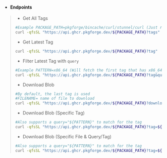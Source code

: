 - #### Endpoints
> - Get All Tags
> ```bash
> #Example PACKAGE_PATH=pkgforge/bincache/curl/stunnel/curl (Just remove ghcr.io, and don't use tags)
> curl -qfsSL "https://api.ghcr.pkgforge.dev/${PACKAGE_PATH}?tags"
> ```
> 
> - Get Latest Tag
> ```bash
> curl -qfsSL "https://api.ghcr.pkgforge.dev/${PACKAGE_PATH}?tag"
> ```
> 
> - Filter Latest Tag with `query`
> ```bash
> #Example PATTERN=x86_64 (Will fetch the first tag that has x86_64 in it's name)
> curl -qfsSL "https://api.ghcr.pkgforge.dev/${PACKAGE_PATH}?tag&query=${PATTERN}"
> ```
>
> - Download Blob
> ```bash
> #By default, the last tag is used
> #FILENAME= name of file to download
> curl -qfsSL "https://api.ghcr.pkgforge.dev/${PACKAGE_PATH}?download=${FILENAME}"
> ```
>
> - Download Blob (Specific Tag)
> ```bash
> #Also supports a query="${PATTERN}" to match for the tag
> curl -qfsSL "https://api.ghcr.pkgforge.dev/${PACKAGE_PATH}?tag=${TAG}&download=${FILENAME}"
> ```
>
> - Download Blob (Specific File & Query/Tag)
> ```bash
> #Also supports a query="${PATTERN}" to match for the tag
> curl -qfsSL "https://api.ghcr.pkgforge.dev/${PACKAGE_PATH}?tag=${TAG}&download=${FILE}"
> ```
